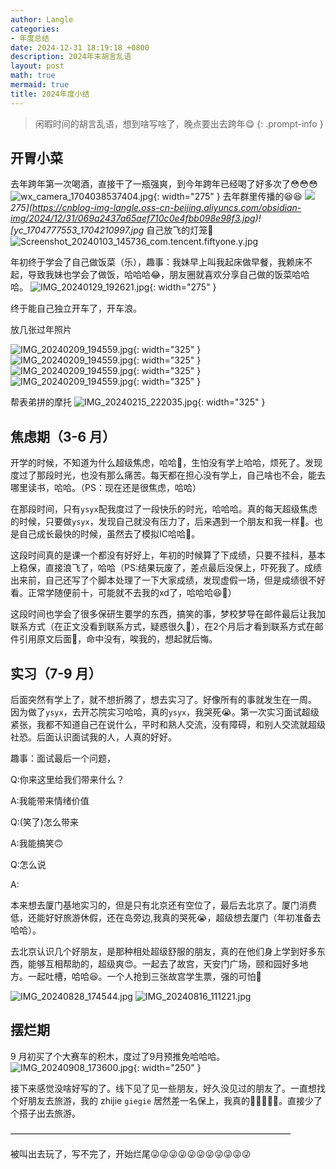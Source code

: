 ```yaml
---
author: Langle
categories:
- 年度总结
date: 2024-12-31 18:19:18 +0800
description: 2024年末胡言乱语
layout: post
math: true
mermaid: true
title: 2024年度小结
---
```


> 闲暇时间的胡言乱语，想到啥写啥了，晚点要出去跨年😋
{: .prompt-info }

## 开胃小菜
去年跨年第一次喝酒，直接干了一瓶强爽，到今年跨年已经喝了好多次了😳😳😳
![wx_camera_1704038537404.jpg](https://cnblog-img-langle.oss-cn-beijing.aliyuncs.com/obsidian-img/2024/12/31/fe9fde33eb74c1c1256dc4bf82f3673b.jpg){: width="275" }
去年群里传播的😆😆
![](https://cnblog-img-langle.oss-cn-beijing.aliyuncs.com/obsidian-img/2024/12/31/423c840b0d3ce713203c5fb61a321269.jpg)
_275](https://cnblog-img-langle.oss-cn-beijing.aliyuncs.com/obsidian-img/2024/12/31/069a2437a65aef710c0e4fbb098e98f3.jpg)![yc_1704777553_1704210997.jpg_
自己放飞的灯笼🤣
![Screenshot_20240103_145736_com.tencent.fiftyone.y.jpg](https://cnblog-img-langle.oss-cn-beijing.aliyuncs.com/obsidian-img/2024/12/31/3c193c1234eebc472cf5d03adf68c6a1.jpg)


年初终于学会了自己做饭菜（乐），趣事：我妹早上叫我起床做早餐，我赖床不起，导致我妹也学会了做饭，哈哈哈😂，朋友圈就喜欢分享自己做的饭菜哈哈哈。
![IMG_20240129_192621.jpg](https://cnblog-img-langle.oss-cn-beijing.aliyuncs.com/obsidian-img/2024/12/31/b15dfcb8c4bcbdb20daeeedaaa32dde6.jpg){: width="275" }

终于能自己独立开车了，开车浪。

放几张过年照片

![IMG_20240209_194559.jpg](https://cnblog-img-langle.oss-cn-beijing.aliyuncs.com/obsidian-img/2024/12/31/dddeebe25cf663a409a3ed40ec10e05c.jpg){: width="325" }
![IMG_20240209_194559.jpg](https://cnblog-img-langle.oss-cn-beijing.aliyuncs.com/obsidian-img/2024/12/31/92e1a57d6eb02928919be48e623e3930.jpg){: width="325" }
![IMG_20240209_194559.jpg](https://cnblog-img-langle.oss-cn-beijing.aliyuncs.com/obsidian-img/2024/12/31/60d55e5546021e71707bbecada2be9eb.jpg){: width="325" }
![IMG_20240209_194559.jpg](https://cnblog-img-langle.oss-cn-beijing.aliyuncs.com/obsidian-img/2024/12/31/54618b68d78e8a420dc7ee8bbfa7edb8.jpg){: width="325" }

帮表弟拼的摩托
![IMG_20240215_222035.jpg](https://cnblog-img-langle.oss-cn-beijing.aliyuncs.com/obsidian-img/2024/12/31/829c280e2b9241b95ff972c86db3824f.jpg){: width="325" }

## 焦虑期（3-6 月）
开学的时候，不知道为什么超级焦虑，哈哈🤣，生怕没有学上哈哈，烦死了。发现度过了那段时光，也没有那么痛苦。每天都在担心没有学上，自己啥也不会，能去哪里读书，哈哈。（PS：现在还是很焦虑，哈哈）

在那段时间，只有`ysyx`配我度过了一段快乐的时光，哈哈哈。真的每天超级焦虑的时候，只要做`ysyx`，发现自己就没有压力了，后来遇到一个朋友和我一样🤣。也是自己成长最快的时候，虽然去了模拟IC哈哈🤪。

这段时间真的是课一个都没有好好上，年初的时候算了下成绩，只要不挂科，基本上稳保，直接浪飞了，哈哈（PS:结果玩废了，差点最后没保上，吓死我了。成绩出来前，自己还写了个脚本处理了一下大家成绩，发现虚假一场，但是成绩很不好看。正常学随便前十，可能就不去我的xd了，哈哈哈😆🤑）

这段时间也学会了很多保研生要学的东西，搞笑的事，梦校梦导在邮件最后让我加联系方式（在正文没看到联系方式，疑惑很久😬），在2个月后才看到联系方式在邮件引用原文后面🥶，命中没有，唉我的，想起就后悔。

## 实习（7-9 月）
后面突然有学上了，就不想折腾了，想去实习了。好像所有的事就发生在一周。
因为做了`ysyx`，去开芯院实习哈哈，真的`ysyx`，我哭死😭。第一次实习面试超级紧张，我都不知道自己在说什么，平时和熟人交流，没有障碍，和别人交流就超级社恐。后面认识面试我的人，人真的好好。

趣事：面试最后一个问题，

Q:你来这里给我们带来什么？

A:我能带来情绪价值

Q:(笑了)怎么带来

A:我能搞笑🙃

Q:怎么说

A:
	
本来想去厦门基地实习的，但是只有北京还有空位了，最后去北京了。厦门消费低，还能好好旅游休假，还在岛旁边,我真的哭死😭，超级想去厦门（年初准备去哈哈）。

去北京认识几个好朋友，是那种相处超级舒服的朋友，真的在他们身上学到好多东西，能够互相帮助的，超级爽😍。一起去了故宫，天安门广场，颐和园好多地方。一起吐槽，哈哈😆。一个人抢到三张故宫学生票，强的可怕🤬

![IMG_20240828_174544.jpg](https://cnblog-img-langle.oss-cn-beijing.aliyuncs.com/obsidian-img/2024/12/31/55dddd71718a9ce8432c8c0188490afd.jpg)
![IMG_20240816_111221.jpg](https://cnblog-img-langle.oss-cn-beijing.aliyuncs.com/obsidian-img/2024/12/31/0185fae44da04a2fd1cca61696c9168d.jpg)


## 摆烂期
9 月初买了个大赛车的积木，度过了9月预推免哈哈哈。
![IMG_20240908_173600.jpg](https://cnblog-img-langle.oss-cn-beijing.aliyuncs.com/obsidian-img/2024/12/31/0817adf8b54cbbb00403275ef2ef67c7.jpg){: width="250" }

接下来感觉没啥好写的了。线下见了见一些朋友，好久没见过的朋友了。一直想找个好朋友去旅游，我的 zhijie `giegie` 居然差一名保上，我真的👺👺👺👺👺。直接少了个搭子出去旅游。

————————————————————————————————

被叫出去玩了，写不完了，开始烂尾😜😜😜😜😜😜😜😜😜😜😜